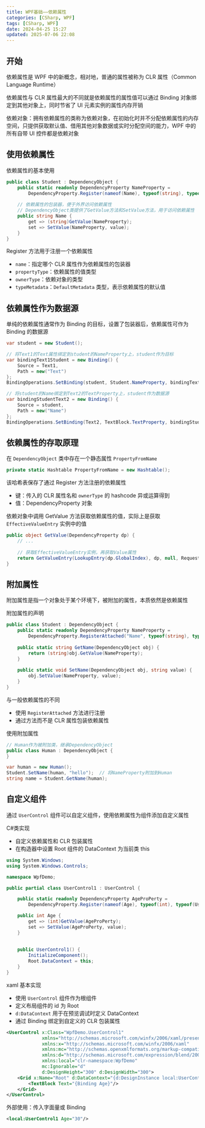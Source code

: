 ```yaml
---
title: WPF基础——依赖属性
categories: [CSharp, WPF]
tags: [CSharp, WPF]
date: 2024-04-25 15:27
updated: 2025-07-06 22:08
---
```

## 开始

依赖属性是 WPF 中的新概念，相对地，普通的属性被称为 CLR 属性（Common Language Runtime）

依赖属性与 CLR 属性最大的不同就是依赖属性的属性值可以通过 Binding 对象绑定到其他对象上，同时节省了 UI 元素实例的属性内存开销

依赖对象：拥有依赖属性的类称为依赖对象，在初始化时并不分配依赖属性的内存空间，只提供获取默认值、借用其他对象数据或实时分配空间的能力，WPF 中的所有自带 UI 控件都是依赖对象

## 使用依赖属性

依赖属性的基本使用

```c#
public class Student : DependencyObject {
    public static readonly DependencyProperty NameProperty =
        DependencyProperty.Register(nameof(Name), typeof(string), typeof(Student));
    
    // 依赖属性的包装器，便于外界访问依赖属性
    // DependencyObject类提供了GetValue方法和SetValue方法，用于访问依赖属性
    public string Name {
        get => (string)GetValue(NameProperty);
        set => SetValue(NameProperty, value);
    }
}
```

Register 方法用于注册一个依赖属性

- `name`：指定哪个 CLR 属性作为依赖属性的包装器
- `propertyType`：依赖属性的值类型
- `ownerType`：依赖对象的类型
- `typeMetadata`：`DefaultMetadata` 类型，表示依赖属性的默认值

## 依赖属性作为数据源

单纯的依赖属性通常作为 Binding 的目标，设置了包装器后，依赖属性可作为 Binding 的数据源

```c#
var student = new Student();

// 将Text1的Text属性绑定到student的NameProperty上，student作为目标
var bindingText1Student = new Binding() {
    Source = Text1,
    Path = new("Text")
};
BindingOperations.SetBinding(student, Student.NameProperty, bindingText1Student);

// 将student的Name绑定到Text2的TextProperty上，student作为数据源
var bindingStudentText2 = new Binding() {
    Source = student,
    Path = new("Name")
};
BindingOperations.SetBinding(Text2, TextBlock.TextProperty, bindingStudentText2);
```

## 依赖属性的存取原理

在 `DependencyObject` 类中存在一个静态属性 `PropertyFromName`

```c#
private static Hashtable PropertyFromName = new Hashtable();
```

该哈希表保存了通过 Register 方法注册的依赖属性

- 键：传入的 CLR 属性名和 `ownerType` 的 hashcode 异或运算得到
- 值：DependencyProperty 对象

依赖对象中调用 GetValue 方法获取依赖属性的值，实际上是获取 `EffectiveValueEntry` 实例中的值

```c#
public object GetValue(DependencyProperty dp) {
    // ...
    
    // 获取EffectiveValueEntry实例，再获取Value属性
    return GetValueEntry(LookupEntry(dp.GlobalIndex), dp, null, RequestFlags.FullyResolved).Value;
}
```

## 附加属性

附加属性是指一个对象处于某个环境下，被附加的属性，本质依然是依赖属性

附加属性的声明

```c#
public class Student : DependencyObject {
    public static readonly DependencyProperty NameProperty =
        DependencyProperty.RegisterAttached("Name", typeof(string), typeof(Student), new UIPropertyMetadata(""));
    
    public static string GetName(DependencyObject obj) {
        return (string)obj.GetValue(NameProperty);
    }
    
    public static void SetName(DependencyObject obj, string value) {
        obj.SetValue(NameProperty, value);
    }
}
```

与一般依赖属性的不同

- 使用 `RegisterAttached` 方法进行注册
- 通过方法而不是 CLR 属性包装依赖属性

使用附加属性

```c#
// Human作为被附加类，继承DependencyObject
public class Human : DependencyObject {
}

var human = new Human();
Student.SetName(human, "hello");  // 将NameProperty附加到Human
string name = Student.GetName(human);
```

## 自定义组件

通过 `UserControl` 组件可以自定义组件，使用依赖属性为组件添加自定义属性

C#类实现

- 自定义依赖属性和 CLR 包装属性
- 在构造器中设置 Root 组件的 DataContext 为当前类 this

```c#
using System.Windows;
using System.Windows.Controls;

namespace WpfDemo;

public partial class UserControl1 : UserControl {

    public static readonly DependencyProperty AgeProPerty = 
        DependencyProperty.Register(nameof(Age), typeof(int), typeof(UserControl1), new UIPropertyMetadata());

    public int Age {
        get => (int)GetValue(AgeProPerty);
        set => SetValue(AgeProPerty, value);
    }
    
    
    public UserControl1() {
        InitializeComponent();
        Root.DataContext = this;
    }
}
```

xaml 基本实现

- 使用 `UserControl` 组件作为根组件
- 定义布局组件的 id 为 Root
- `d:DataContext` 用于在预览调试时定义 DataContext
- 通过 Binding 绑定到自定义的 CLR 包装属性

```xml
<UserControl x:Class="WpfDemo.UserControl1"
             xmlns="http://schemas.microsoft.com/winfx/2006/xaml/presentation"
             xmlns:x="http://schemas.microsoft.com/winfx/2006/xaml"
             xmlns:mc="http://schemas.openxmlformats.org/markup-compatibility/2006"
             xmlns:d="http://schemas.microsoft.com/expression/blend/2008"
             xmlns:local="clr-namespace:WpfDemo"
             mc:Ignorable="d"
             d:DesignHeight="300" d:DesignWidth="300">
    <Grid x:Name="Root" d:DataContext="{d:DesignInstance local:UserControl1}">
        <TextBlock Text="{Binding Age}"/>
    </Grid>
</UserControl>
```

外部使用：传入字面量或 Binding

```xml
<local:UserControl1 Age="30"/>
```
